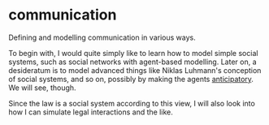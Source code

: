 # communication
Defining and modelling communication in various ways. 

To begin with, I would quite simply like to learn how to model simple social systems, such as social networks with agent-based modelling. 
Later on, a desideratum is to model advanced things like Niklas Luhmann's conception of social systems, and so on, possibly by making the agents [anticipatory](https://jasss.soc.surrey.ac.uk/8/2/7.html). 
We will see, though. 

Since the law is a social system according to this view, I will also look into how I can simulate legal interactions and the like. 